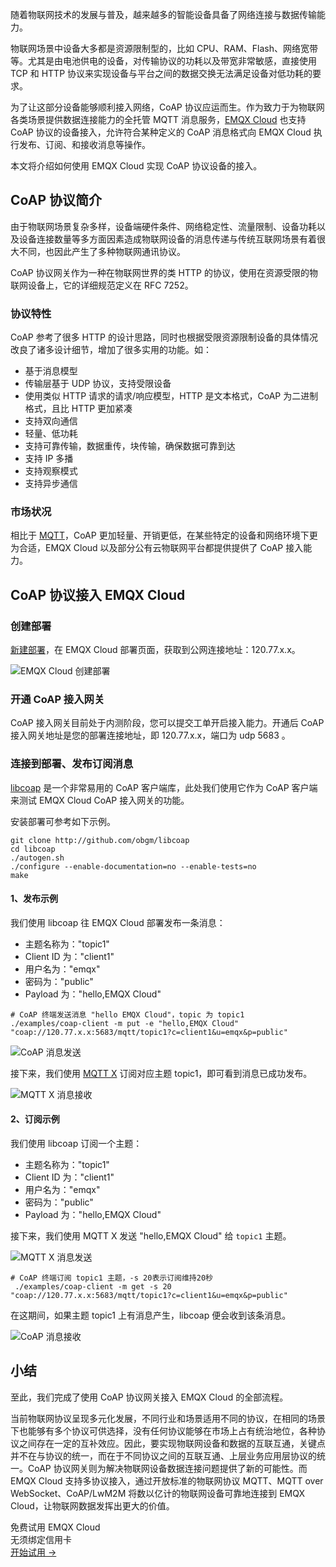 随着物联网技术的发展与普及，越来越多的智能设备具备了网络连接与数据传输能力。

物联网场景中设备大多都是资源限制型的，比如 CPU、RAM、Flash、网络宽带等。尤其是由电池供电的设备，对传输协议的功耗以及带宽非常敏感，直接使用 TCP 和 HTTP 协议来实现设备与平台之间的数据交换无法满足设备对低功耗的要求。

为了让这部分设备能够顺利接入网络，CoAP 协议应运而生。作为致力于为物联网各类场景提供数据连接能力的全托管 MQTT 消息服务，[EMQX Cloud](https://www.emqx.com/zh/cloud) 也支持 CoAP 协议的设备接入，允许符合某种定义的 CoAP 消息格式向 EMQX Cloud 执行发布、订阅、和接收消息等操作。

本文将介绍如何使用 EMQX Cloud 实现 CoAP 协议设备的接入。

## CoAP 协议简介

由于物联网场景复杂多样，设备端硬件条件、网络稳定性、流量限制、设备功耗以及设备连接数量等多方面因素造成物联网设备的消息传递与传统互联网场景有着很大不同，也因此产生了多种物联网通讯协议。

CoAP 协议网关作为一种在物联网世界的类 HTTP 的协议，使用在资源受限的物联网设备上，它的详细规范定义在 RFC 7252。

### 协议特性

CoAP 参考了很多 HTTP 的设计思路，同时也根据受限资源限制设备的具体情况改良了诸多设计细节，增加了很多实用的功能。如：

- 基于消息模型
- 传输层基于 UDP 协议，支持受限设备
- 使用类似 HTTP 请求的请求/响应模型，HTTP 是文本格式，CoAP 为二进制格式，且比 HTTP 更加紧凑
- 支持双向通信
- 轻量、低功耗
- 支持可靠传输，数据重传，块传输，确保数据可靠到达
- 支持 IP 多播
- 支持观察模式
- 支持异步通信

### 市场状况

相比于 [MQTT](https://www.emqx.com/zh/mqtt)，CoAP 更加轻量、开销更低，在某些特定的设备和网络环境下更为合适，EMQX Cloud 以及部分公有云物联网平台都提供提供了 CoAP 接入能力。

## CoAP 协议接入 EMQX Cloud

### 创建部署

[新建部署](https://docs.emqx.com/zh/cloud/latest/create/overview.html#限制)，在 EMQX Cloud 部署页面，获取到公网连接地址：120.77.x.x。

![EMQX Cloud 创建部署](https://assets.emqx.com/images/ea55ccbe53315026bec4f2a05fa3cd07.png)

### 开通 CoAP 接入网关

CoAP 接入网关目前处于内测阶段，您可以提交工单开启接入能力。开通后 CoAP 接入网关地址是您的部署连接地址，即 120.77.x.x，端口为 udp 5683 。

### 连接到部署、发布订阅消息

[libcoap](https://github.com/obgm/libcoap) 是一个非常易用的 CoAP 客户端库，此处我们使用它作为 CoAP 客户端来测试 EMQX Cloud CoAP 接入网关的功能。

安装部署可参考如下示例。

```shell
git clone http://github.com/obgm/libcoap
cd libcoap
./autogen.sh
./configure --enable-documentation=no --enable-tests=no
make
```

#### 1、发布示例

我们使用 libcoap 往 EMQX Cloud 部署发布一条消息：

- 主题名称为："topic1"
- Client ID 为："client1"
- 用户名为："emqx"
- 密码为："public"
- Payload 为："hello,EMQX Cloud"

```shell
# CoAP 终端发送消息 "hello EMQX Cloud"，topic 为 topic1
./examples/coap-client -m put -e "hello,EMQX Cloud" "coap://120.77.x.x:5683/mqtt/topic1?c=client1&u=emqx&p=public" 
```

![CoAP 消息发送](https://assets.emqx.com/images/d7b4f28d0d0d9223eaf59b9a8ccb6194.png)

接下来，我们使用 [MQTT X](https://mqttx.app/zh) 订阅对应主题 topic1，即可看到消息已成功发布。

![MQTT X 消息接收](https://assets.emqx.com/images/2d3a34b5c2678b77be69a08e409f0b43.png)

#### 2、订阅示例

我们使用 libcoap 订阅一个主题：

- 主题名称为："topic1"
- Client ID 为："client1"
- 用户名为："emqx"
- 密码为："public"
- Payload 为："hello,EMQX Cloud"

接下来，我们使用 MQTT X 发送 "hello,EMQX Cloud" 给 `topic1` 主题。

![MQTT X 消息发送](https://assets.emqx.com/images/0a12db9e69ea71637541339313da231d.png)

```shell
# CoAP 终端订阅 topic1 主题，-s 20表示订阅维持20秒
 ./examples/coap-client -m get -s 20 "coap://120.77.x.x:5683/mqtt/topic1?c=client1&u=emqx&p=public"
```

在这期间，如果主题 topic1 上有消息产生，libcoap 便会收到该条消息。

![CoAP 消息接收](https://assets.emqx.com/images/e0881e98563d4f1d2228bbbccc6b3f75.png)

## **小结**

至此，我们完成了使用 CoAP 协议网关接入 EMQX Cloud 的全部流程。

当前物联网协议呈现多元化发展，不同行业和场景适用不同的协议，在相同的场景下也能够有多个协议可供选择，没有任何协议能够在市场上占有统治地位，各种协议之间存在一定的互补效应。因此，要实现物联网设备和数据的互联互通，关键点并不在与协议的统一，而在于不同协议之间的互联互通、上层业务应用层协议的统一。CoAP 协议网关则为解决物联网设备数据连接问题提供了新的可能性。而 EMQX Cloud 支持多协议接入，通过开放标准的物联网协议 MQTT、MQTT over WebSocket、CoAP/LwM2M 将数以亿计的物联网设备可靠地连接到 EMQX Cloud，让物联网数据发挥出更大的价值。


<section class="promotion">
    <div>
        免费试用 EMQX Cloud
        <div class="is-size-14 is-text-normal has-text-weight-normal">无须绑定信用卡</div>
    </div>
    <a href="https://accounts-zh.emqx.com/signup?continue=https://cloud.emqx.com/console/deployments/0?oper=new" class="button is-gradient px-5">开始试用 →</a>
</section>
